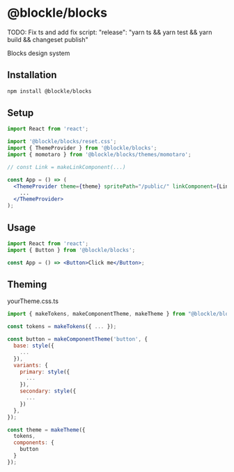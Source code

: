 # @blockle/blocks

TODO: Fix ts and add fix script: "release": "yarn ts && yarn test && yarn build && changeset publish"

Blocks design system

## Installation

```bash
npm install @blockle/blocks
```

## Setup

```jsx
import React from 'react';

import '@blockle/blocks/reset.css';
import { ThemeProvider } from '@blockle/blocks';
import { momotaro } from '@blockle/blocks/themes/momotaro';

// const Link = makeLinkComponent(...)

const App = () => (
  <ThemeProvider theme={theme} spritePath="/public/" linkComponent={Link}>
    ...
  </ThemeProvider>
);
```

## Usage

```jsx
import React from 'react';
import { Button } from '@blockle/blocks';

const App = () => <Button>Click me</Button>;
```

## Theming

yourTheme.css.ts

```jsx
import { makeTokens, makeComponentTheme, makeTheme } from "@blockle/blocks";

const tokens = makeTokens({ ... });

const button = makeComponentTheme('button', {
  base: style({
    ...
  }),
  variants: {
    primary: style({
      ...
    }),
    secondary: style({
      ...
    })
  },
});

const theme = makeTheme({
  tokens,
  components: {
    button
  }
});
```
